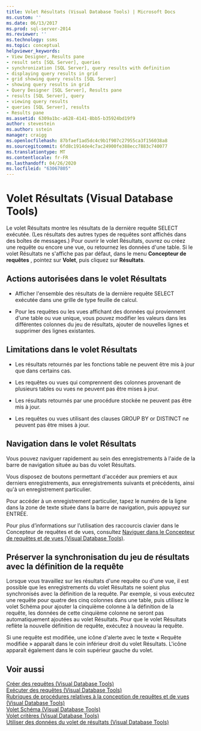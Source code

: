 ```yaml
---
title: Volet Résultats (Visual Database Tools) | Microsoft Docs
ms.custom: ''
ms.date: 06/13/2017
ms.prod: sql-server-2014
ms.reviewer: ''
ms.technology: ssms
ms.topic: conceptual
helpviewer_keywords:
- View Designer, Results pane
- result sets [SQL Server], queries
- synchronization [SQL Server], query results with definition
- displaying query results in grid
- grid showing query results [SQL Server]
- showing query results in grid
- Query Designer [SQL Server], Results pane
- results [SQL Server], query
- viewing query results
- queries [SQL Server], results
- Results pane
ms.assetid: 6309a1bc-a628-4141-8bb5-b35924bd19f9
author: stevestein
ms.author: sstein
manager: craigg
ms.openlocfilehash: 87bfaef1ad5dc4c9b1f907c27955ca3f156038a8
ms.sourcegitcommit: 6fd8c1914de4c7ac24900fe388ecc7883c740077
ms.translationtype: MT
ms.contentlocale: fr-FR
ms.lasthandoff: 04/26/2020
ms.locfileid: "63067805"
---
```

# <a name="results-pane-visual-database-tools"></a>Volet Résultats (Visual Database Tools)
  Le volet Résultats montre les résultats de la dernière requête SELECT exécutée. (Les résultats des autres types de requêtes sont affichés dans des boîtes de messages.) Pour ouvrir le volet Résultats, ouvrez ou créez une requête ou encore une vue, ou retournez les données d'une table. Si le volet Résultats ne s'affiche pas par défaut, dans le menu **Concepteur de requêtes** , pointez sur **Volet**, puis cliquez sur **Résultats**.  
  
## <a name="what-you-can-do-in-the-results-pane"></a>Actions autorisées dans le volet Résultats  
  
-   Afficher l'ensemble des résultats de la dernière requête SELECT exécutée dans une grille de type feuille de calcul.  
  
-   Pour les requêtes ou les vues affichant des données qui proviennent d'une table ou vue unique, vous pouvez modifier les valeurs dans les différentes colonnes du jeu de résultats, ajouter de nouvelles lignes et supprimer des lignes existantes.  
  
## <a name="limitations-in-the-results-pane"></a>Limitations dans le volet Résultats  
  
-   Les résultats retournés par les fonctions table ne peuvent être mis à jour que dans certains cas.  
  
-   Les requêtes ou vues qui comprennent des colonnes provenant de plusieurs tables ou vues ne peuvent pas être mises à jour.  
  
-   Les résultats retournés par une procédure stockée ne peuvent pas être mis à jour.  
  
-   Les requêtes ou vues utilisant des clauses GROUP BY or DISTINCT ne peuvent pas être mises à jour.  
  
## <a name="navigating-in-the-results-pane"></a>Navigation dans le volet Résultats  
 Vous pouvez naviguer rapidement au sein des enregistrements à l'aide de la barre de navigation située au bas du volet Résultats.  
  
 Vous disposez de boutons permettant d'accéder aux premiers et aux derniers enregistrements, aux enregistrements suivants et précédents, ainsi qu'à un enregistrement particulier.  
  
 Pour accéder à un enregistrement particulier, tapez le numéro de la ligne dans la zone de texte située dans la barre de navigation, puis appuyez sur ENTRÉE.  
  
 Pour plus d’informations sur l’utilisation des raccourcis clavier dans le Concepteur de requêtes et de vues, consultez [Naviguer dans le Concepteur de requêtes et de vues &#40;Visual Database Tools&#41;](visual-database-tools.md).  
  
## <a name="keeping-the-results-set-synchronized-with-the-query-definition"></a>Préserver la synchronisation du jeu de résultats avec la définition de la requête  
 Lorsque vous travaillez sur les résultats d'une requête ou d'une vue, il est possible que les enregistrements du volet Résultats ne soient plus synchronisés avec la définition de la requête. Par exemple, si vous exécutez une requête pour quatre des cinq colonnes dans une table, puis utilisez le volet Schéma pour ajouter la cinquième colonne à la définition de la requête, les données de cette cinquième colonne ne seront pas automatiquement ajoutées au volet Résultats. Pour que le volet Résultats reflète la nouvelle définition de requête, exécutez à nouveau la requête.  
  
 Si une requête est modifiée, une icône d'alerte avec le texte « Requête modifiée » apparaît dans le coin inférieur droit du volet Résultats. L'icône apparaît également dans le coin supérieur gauche du volet.  
  
## <a name="see-also"></a>Voir aussi  
 [Créer des requêtes &#40;Visual Database Tools&#41;](create-queries-visual-database-tools.md)   
 [Exécuter des requêtes &#40;Visual Database Tools&#41;](run-queries-visual-database-tools.md)   
 [Rubriques de procédures relatives à la conception de requêtes et de vues &#40;Visual Database Tools&#41;](design-queries-and-views-how-to-topics-visual-database-tools.md)   
 [Volet Schéma &#40;Visual Database Tools&#41;](diagram-pane-visual-database-tools.md)   
 [Volet critères &#40;Visual Database Tools&#41;](criteria-pane-visual-database-tools.md)   
 [Utiliser des données du volet de résultats &#40;Visual Database Tools&#41;](results-pane-visual-database-tools.md)  
  
  
